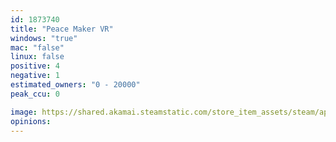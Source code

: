 ```yaml
---
id: 1873740
title: "Peace Maker VR"
windows: "true"
mac: "false"
linux: false
positive: 4
negative: 1
estimated_owners: "0 - 20000"
peak_ccu: 0

image: https://shared.akamai.steamstatic.com/store_item_assets/steam/apps/1873740/header.jpg?t=1658060008
opinions:
---
```

